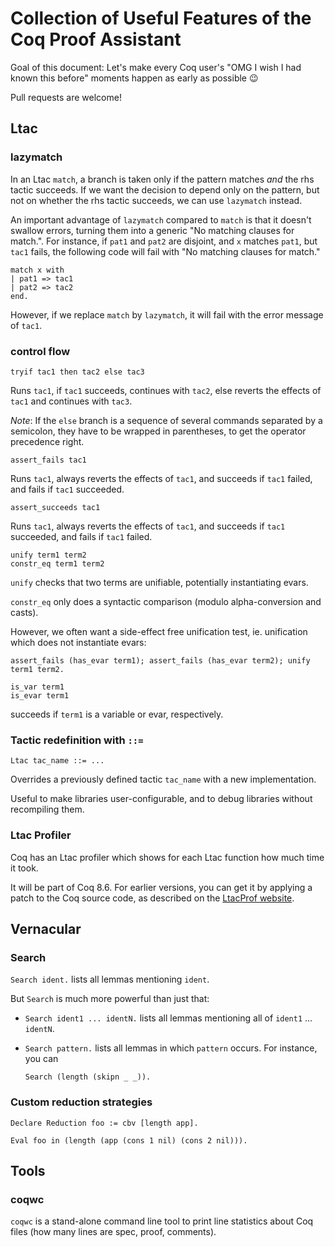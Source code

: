 # Collection of Useful Features of the Coq Proof Assistant

Goal of this document: Let's make every Coq user's "OMG I wish I had known this before" moments happen as early as possible :wink:

Pull requests are welcome!


## Ltac

### lazymatch

In an Ltac `match`, a branch is taken only if the pattern matches *and* the rhs tactic succeeds.
If we want the decision to depend only on the pattern, but not on whether the rhs tactic succeeds, we can use `lazymatch` instead.

An important advantage of `lazymatch` compared to `match` is that it doesn't swallow errors, turning them into a generic "No matching clauses for match.".
For instance, if `pat1` and `pat2` are disjoint, and `x` matches `pat1`, but `tac1` fails, the following code will fail with "No matching clauses for match."

```
match x with
| pat1 => tac1
| pat2 => tac2
end.
```

However, if we replace `match` by `lazymatch`, it will fail with the error message of `tac1`.


### control flow

```
tryif tac1 then tac2 else tac3
```

Runs `tac1`, if `tac1` succeeds, continues with `tac2`, else reverts the effects of `tac1` and continues with `tac3`.

*Note*: If the `else` branch is a sequence of several commands separated by a semicolon, they have to be wrapped in parentheses, to get the operator precedence right.


```
assert_fails tac1
```

Runs `tac1`, always reverts the effects of `tac1`, and succeeds if `tac1` failed, and fails if `tac1` succeeded.


```
assert_succeeds tac1
```

Runs `tac1`, always reverts the effects of `tac1`, and succeeds if `tac1` succeeded, and fails if `tac1` failed.


```
unify term1 term2
constr_eq term1 term2
```

`unify` checks that two terms are unifiable, potentially instantiating evars.

`constr_eq` only does a syntactic comparison (modulo alpha-conversion and casts).

However, we often want a side-effect free unification test, ie. unification which does not instantiate evars:

```
assert_fails (has_evar term1); assert_fails (has_evar term2); unify term1 term2.
```

```
is_var term1
is_evar term1
```

succeeds if `term1` is a variable or evar, respectively.


### Tactic redefinition with `::=`

```
Ltac tac_name ::= ...
```

Overrides a previously defined tactic `tac_name` with a new implementation.

Useful to make libraries user-configurable, and to debug libraries without recompiling them.


### Ltac Profiler

Coq has an Ltac profiler which shows for each Ltac function how much time it took.

It will be part of Coq 8.6. For earlier versions, you can get it by applying a patch to the Coq source code, as described on the [LtacProf website](http://www.ps.uni-saarland.de/~ttebbi/ltacprof/).


## Vernacular

### Search

`Search ident.` lists all lemmas mentioning `ident`.

But `Search` is much more powerful than just that:
* `Search ident1 ... identN.` lists all lemmas mentioning all of `ident1` ... `identN`.
* `Search pattern.` lists all lemmas in which `pattern` occurs. For instance, you can

    ```
    Search (length (skipn _ _)).
    ```


### Custom reduction strategies

```
Declare Reduction foo := cbv [length app].

Eval foo in (length (app (cons 1 nil) (cons 2 nil))).
```


## Tools

### coqwc

`coqwc` is a stand-alone command line tool to print line statistics about Coq files (how many lines are spec, proof, comments).
